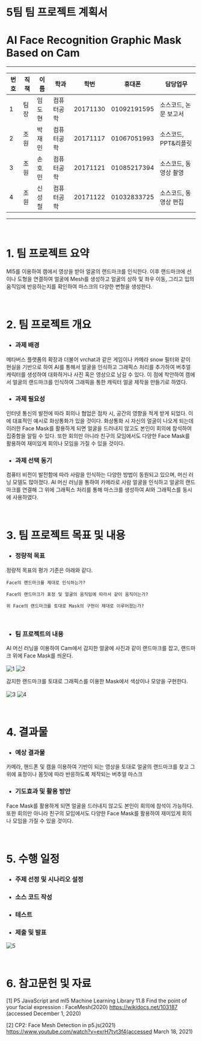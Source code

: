 # 5팀 팀 프로젝트 계획서
# AI Face Recognition Graphic Mask Based on Cam
<hr/>

|번호|직책|이름|학과|학번|휴대폰|담당업무|
|---|---|---|---|---|---|---|
|1|팀장|임도현|컴퓨터공학|20171130|01092191595|소스코드, 논문 보고서|
|2|조원|박재민|컴퓨터공학|20171117|01067051993|소스코드, PPT&리플릿|
|3|조원|손호민|컴퓨터공학|20171121|01085217394|소스코드, 동영상 촬영|
|4|조원|신성철|컴퓨터공학|20171122|01032833725|소스코드, 동영상 편집|
<hr/><br>

# 1. 팀 프로젝트 요약
 Ml5를 이용하여 캠에서 영상을 받아 얼굴의 랜드마크를 인식한다. 이후 랜드마크에 선이나 도형을 연결하여 얼굴에 Mesh를 생성하고 얼굴의 상하 및 좌우 이동, 그리고 입의 움직임에 반응하는지를 확인하여 마스크의 다양한 변형을 생성한다.

<br>

# 2. 팀 프로젝트 개요
* <h3>과제 배경

 메타버스 플랫폼의 확장과 더불어 vrchat과 같은 게임이나 카메라 snow 필터와 같이 현실을 기반으로 하여 AI를 통해서 얼굴을 인식하고 그래픽스 처리를 추가하여 버추얼 캐릭터를 생성하여 대화하거나 사진 혹은 영상으로 남길 수 있다. 이 점에 착안하여 캠에서 얼굴의 랜드마크를 인식하여 그래픽을 통한 캐릭터 얼굴 제작을 만들기로 하였다.

* <h3>과제 필요성

 인터넷 통신의 발전에 따라 회의나 협업은 점차 시, 공간의 영향을 적게 받게 되었다. 이에 대표적인 예시로 화상통화가 있을 것이다. 화상통화 시 자신의 얼굴이 나오게 되는데 이러한 Face Mask를 활용하게 되면 얼굴을 드러내지 않고도 본인이 회의에 참석하여 집중함을 알릴 수 있다. 또한 회의만 아니라 친구의 모임에서도 다양한 Face Mask를 활용하여 재미있게 회의나 모임을 가질 수 있을 것이다.

* <h3>과제 선택 동기

 컴퓨터 비전이 발전함에 따라 사람을 인식하는 다양한 방법이 동원되고 있으며, 머신 러닝 모델도 많아졌다. AI 머신 러닝을 통하여 카메라로 사람 얼굴을 인식하고 얼굴의 랜드마크를 연결해 그 위에 그래픽스 처리를 통해 마스크를 생성하여 AI와 그래픽스를 동시에 사용하였다.

<br>

# 3. 팀 프로젝트 목표 및 내용

* <h3>정량적 목표

정량적 목표의 평가 기준은 아래와 같다.

    Face의 랜드마크를 제대로 인식하는가?

    Face의 랜드마크가 표정 및 얼굴의 움직임에 따라서 같이 움직이는가?

    위 Face의 랜드마크를 토대로 Mask의 구현이 제대로 이루어졌는가?

<br>

* <h3>팀 프로젝트의 내용

AI 머신 러닝을 이용하여 Cam에서 감지한 얼굴에 사진과 같이 랜드마크를 잡고, 랜드마크 위에 Face Mask를 씌운다.<br><br>
![1](https://user-images.githubusercontent.com/62460178/168822201-5f58b58e-7049-4df6-b1c6-e2b287f8abf1.png)
![2](https://user-images.githubusercontent.com/62460178/168822222-10525423-27a2-47fc-91ec-e7b25d4c0cb5.png)
<br>

감지한 랜드마크를 토대로 그래픽스를 이용한 Mask에서 색상이나 모양을 구현한다.<br><br>
![3](https://user-images.githubusercontent.com/62460178/168823061-c3dce1f1-3a83-4727-95c2-b6180d9ba55c.png)
![4](https://user-images.githubusercontent.com/62460178/168823073-8fa03bdc-8513-4367-bd7b-417da574666c.png)

<br>

# 4. 결과물

* <h3>예상 결과물
카메라, 핸드폰 및 캠을 이용하여 기반이 되는 영상을 토대로 얼굴의 랜드마크를 찾고 그 위에 표정이나 몸짓에 따라 반응하도록 제작되는 버추얼 마스크

* <h3>기도효과 및 활용 방안
Face Mask를 활용하게 되면 얼굴을 드러내지 않고도 본인이 회의에 참석이 가능하다. 또한 회의만 아니라 친구의 모임에서도 다양한 Face Mask를 활용하여 재미있게 회의나 모임을 가질 수 있을 것이다.

<br>

# 5. 수행 일정

* <h3>주제 선정 및 시나리오 설정

* <h3>소스 코드 작성

* <h3>테스트

* <h3>제출 및 발표

![5](https://user-images.githubusercontent.com/62460178/168825265-c2fb735e-67bc-4a48-bb64-efba78eeaa31.png)

<br>

# 6. 참고문헌 및 자료

[1] P5 JavaScript and ml5 Machine Learning Library 11.8 Find the point of your facial expression : FaceMesh(2020) https://wikidocs.net/103187 (accessed December 1, 2020)

[2] CP2: Face Mesh Detection in p5.js(2021) https://www.youtube.com/watch?v=exrH7tvt3f4(accessed March 18, 2021)